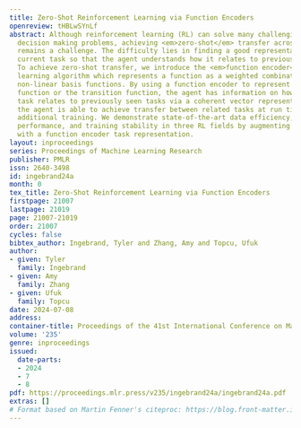 ```yaml
---
title: Zero-Shot Reinforcement Learning via Function Encoders
openreview: tHBLwSYnLf
abstract: Although reinforcement learning (RL) can solve many challenging sequential
  decision making problems, achieving <em>zero-shot</em> transfer across related tasks
  remains a challenge. The difficulty lies in finding a good representation for the
  current task so that the agent understands how it relates to previously seen tasks.
  To achieve zero-shot transfer, we introduce the <em>function encoder</em>, a representation
  learning algorithm which represents a function as a weighted combination of learned,
  non-linear basis functions. By using a function encoder to represent the reward
  function or the transition function, the agent has information on how the current
  task relates to previously seen tasks via a coherent vector representation. Thus,
  the agent is able to achieve transfer between related tasks at run time with no
  additional training. We demonstrate state-of-the-art data efficiency, asymptotic
  performance, and training stability in three RL fields by augmenting basic RL algorithms
  with a function encoder task representation.
layout: inproceedings
series: Proceedings of Machine Learning Research
publisher: PMLR
issn: 2640-3498
id: ingebrand24a
month: 0
tex_title: Zero-Shot Reinforcement Learning via Function Encoders
firstpage: 21007
lastpage: 21019
page: 21007-21019
order: 21007
cycles: false
bibtex_author: Ingebrand, Tyler and Zhang, Amy and Topcu, Ufuk
author:
- given: Tyler
  family: Ingebrand
- given: Amy
  family: Zhang
- given: Ufuk
  family: Topcu
date: 2024-07-08
address:
container-title: Proceedings of the 41st International Conference on Machine Learning
volume: '235'
genre: inproceedings
issued:
  date-parts:
  - 2024
  - 7
  - 8
pdf: https://proceedings.mlr.press/v235/ingebrand24a/ingebrand24a.pdf
extras: []
# Format based on Martin Fenner's citeproc: https://blog.front-matter.io/posts/citeproc-yaml-for-bibliographies/
---
```

